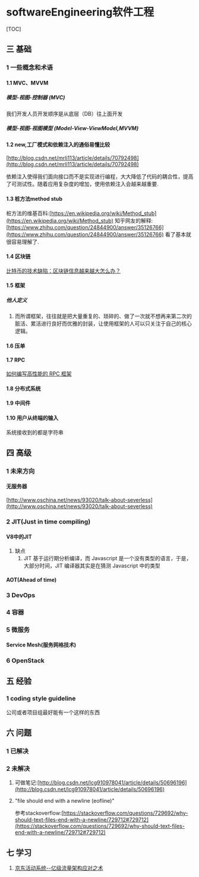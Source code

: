 # softwareEngineering软件工程
[TOC]
## 三 基础
### 1 一些概念和术语
#### 1.1 MVC、MVVM
##### 模型-视图-控制器 (MVC) 
我们开发人员开发顺序是从底层（DB）往上面开发

##### 模型-视图-视图模型 (Model-View-ViewModel,MVVM) 

#### 1.2 new,工厂模式和依赖注入的通俗易懂比较
[http://blog.csdn.net/mrli113/article/details/70792498](http://blog.csdn.net/mrli113/article/details/70792498)

依赖注入使得我们面向接口而不是实现进行编程，大大降低了代码的耦合性，提高了可测试性。随着应用复杂度的增加，使用依赖注入会越来越重要.

#### 1.3 桩方法method stub
桩方法的维基百科:[https://en.wikipedia.org/wiki/Method_stub](https://en.wikipedia.org/wiki/Method_stub)
知乎网友的解释:[https://www.zhihu.com/question/24844900/answer/35126766](https://www.zhihu.com/question/24844900/answer/35126766)
看了基本就很容易理解了.

#### 1.4 区块链
[比特币的技术缺陷：区块链信息越来越大怎么办？](http://ourjs.com/detail/59264ed1f1239006149616af)

#### 1.5 框架
##### 他人定义
1. 而所谓框架，往往就是把大量重复的、琐碎的、做了一次就不想再来第二次的脏活、累活进行良好而优雅的封装，让使用框架的人可以只关注于自己的核心逻辑。

#### 1.6 压单

#### 1.7 RPC
[如何编写高性能的 RPC 框架](https://my.oschina.net/u/1014759/blog/1618972)

#### 1.8 分布式系统
#### 1.9 中间件
#### 1.10 用户从终端的输入
系统接收到的都是字符串

## 四 高级
### 1 未来方向
#### 无服务器
[http://www.oschina.net/news/93020/talk-about-severless](http://www.oschina.net/news/93020/talk-about-severless)

### 2 JIT(Just in time compiling)
#### V8中的JIT
1. 缺点
    1. JIT 基于运行期分析编译，而 Javascript 是一个没有类型的语言，于是， 大部分时间，JIT 编译器其实是在猜测 Javascript 中的类型
#### AOT(Ahead of time)
### 3 DevOps
### 4 容器
### 5 微服务
#### Service Mesh(服务网格技术)
### 6 OpenStack

## 五 经验
### 1 coding style guideline
公司或者项目组最好能有一个这样的东西

## 六 问题
### 1 已解决
### 2 未解决
1. 可做笔记:[http://blog.csdn.net/lcg910978041/article/details/50696196](http://blog.csdn.net/lcg910978041/article/details/50696196)
2. "file should end with a newline (eofline)"

    参考stackoverflow:[https://stackoverflow.com/questions/729692/why-should-text-files-end-with-a-newline/729712#729712](https://stackoverflow.com/questions/729692/why-should-text-files-end-with-a-newline/729712#729712)

## 七 学习
1. [京东活动系统--亿级流量架构应对之术](https://my.oschina.net/u/3772106/blog/1611971)